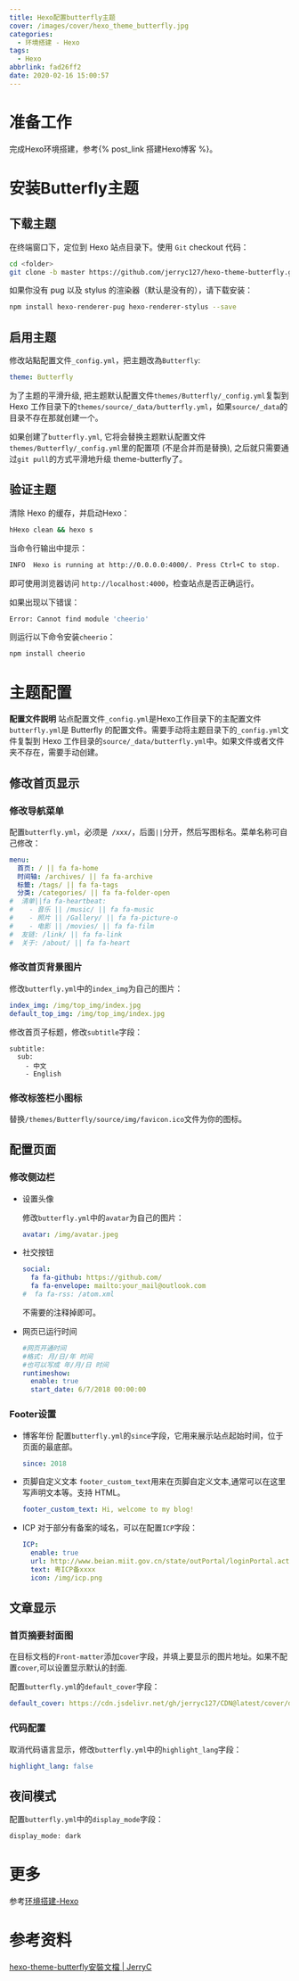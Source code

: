 ```yaml
---
title: Hexo配置butterfly主题
cover: /images/cover/hexo_theme_butterfly.jpg
categories:
  - 环境搭建 - Hexo
tags:
  - Hexo
abbrlink: fad26ff2
date: 2020-02-16 15:00:57
---
```


# 准备工作

完成Hexo环境搭建，参考{% post_link 搭建Hexo博客 %}。

# 安装Butterfly主题

## 下载主题

在终端窗口下，定位到 Hexo 站点目录下。使用 `Git` checkout 代码：

```bash
cd <folder>
git clone -b master https://github.com/jerryc127/hexo-theme-butterfly.git themes/Butterfly
```

如果你没有 pug 以及 stylus 的渲染器（默认是没有的），请下载安装： 

```bash
npm install hexo-renderer-pug hexo-renderer-stylus --save
```

## 启用主题

修改站點配置文件`_config.yml`，把主題改為`Butterfly`:

```yaml
theme: Butterfly
```

为了主题的平滑升级, 把主题默认配置文件`themes/Butterfly/_config.yml`复製到 Hexo 工作目录下的`themes/source/_data/butterfly.yml`，如果`source/_data`的目录不存在那就创建一个。

如果创建了`butterfly.yml`, 它将会替换主题默认配置文件`themes/Butterfly/_config.yml`里的配置项 (不是合并而是替换), 之后就只需要通过`git pull`的方式平滑地升级 theme-butterfly了。

## 验证主题

清除 Hexo 的缓存，并启动Hexo：

```bash
hHexo clean && hexo s
```

当命令行输出中提示：

```bash
INFO  Hexo is running at http://0.0.0.0:4000/. Press Ctrl+C to stop.
```

即可使用浏览器访问 `http://localhost:4000`，检查站点是否正确运行。

如果出现以下错误：

```bash
Error: Cannot find module 'cheerio'
```

则运行以下命令安装`cheerio`：

```bash
npm install cheerio
```

# 主题配置

**配置文件説明**
站点配置文件`_config.yml`是Hexo工作目录下的主配置文件
`butterfly.yml`是 Butterfly 的配置文件。需要手动将主题目录下的`_config.yml`文件复製到 Hexo 工作目录的`source/_data/butterfly.yml`中。如果文件或者文件夹不存在，需要手动创建。

## 修改首页显示

### 修改导航菜单

配置`butterfly.yml`，必须是` /xxx/`，后面`||`分开，然后写图标名。菜单名称可自己修改：

```yaml
menu:
  首页: / || fa fa-home
  时间轴: /archives/ || fa fa-archive
  标籤: /tags/ || fa fa-tags
  分类: /categories/ || fa fa-folder-open
#  清单||fa fa-heartbeat:
#    - 音乐 || /music/ || fa fa-music
#    - 照片 || /Gallery/ || fa fa-picture-o
#    - 电影 || /movies/ || fa fa-film
#  友链: /link/ || fa fa-link
#  关于: /about/ || fa fa-heart
```

### 修改首页背景图片

修改`butterfly.yml`中的`index_img`为自己的图片：

```yaml
index_img: /img/top_img/index.jpg
default_top_img: /img/top_img/index.jpg
```

修改首页子标题，修改`subtitle`字段：

```
subtitle:
  sub:
    - 中文
    - English
```

### 修改标签栏小图标

替换`/themes/Butterfly/source/img/favicon.ico`文件为你的图标。

## 配置页面

### 修改侧边栏

* 设置头像

  修改`butterfly.yml`中的`avatar`为自己的图片：
  
  ```yaml
  avatar: /img/avatar.jpeg
  ```
  
* 社交按钮

  ```yaml
  social:
    fa fa-github: https://github.com/
    fa fa-envelope: mailto:your_mail@outlook.com
  #  fa fa-rss: /atom.xml
  ```
  
  不需要的注释掉即可。

* 网页已运行时间

  ```yaml
  #网页开通时间
  #格式: 月/日/年 时间
  #也可以写成 年/月/日 时间
  runtimeshow:
    enable: true
    start_date: 6/7/2018 00:00:00  
  ```

### Footer设置

- 博客年份
  配置`butterfly.yml`的`since`字段，它用来展示站点起始时间，位于页面的最底部。

  ```yaml
  since: 2018
  ```

- 页脚自定义文本
  `footer_custom_text`用来在页脚自定义文本,通常可以在这里写声明文本等。支持 HTML。

  ```yaml
  footer_custom_text: Hi, welcome to my blog!
  ```

- ICP
  对于部分有备案的域名，可以在配置`ICP`字段：

  ```yaml
  ICP:
    enable: true
    url: http://www.beian.miit.gov.cn/state/outPortal/loginPortal.action
    text: 粤ICP备xxxx
    icon: /img/icp.png
  ```

## 文章显示

### 首页摘要封面图

在目标文档的`Front-matter`添加`cover`字段，并填上要显示的图片地址。如果不配置`cover`,可以设置显示默认的封面.

配置`butterfly.yml`的`default_cover`字段：

```yaml
default_cover: https://cdn.jsdelivr.net/gh/jerryc127/CDN@latest/cover/default_bg.png
```

### 代码配置

取消代码语言显示，修改`butterfly.yml`中的`highlight_lang`字段：

```yaml
highlight_lang: false
```

## 夜间模式

配置`butterfly.yml`中的`display_mode`字段：

```bash
display_mode: dark
```

# 更多

参考[环境搭建-Hexo](/categories/环境搭建-Hexo/)

# 参考资料

[hexo-theme-butterfly安裝文檔 | JerryC](https://jerryc.me/posts/21cfbf15/)